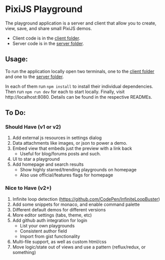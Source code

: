# PixiJS Playground

The playground application is a server and client that allow you to create, view, save,
and share small PixiJS demos.

- Client code is in the [client folder][cf].
- Server code is in the [server folder][sf].

## Usage:

To run the application locally open two terminals, one to the [client folder][cf] and one to the [server folder][sf].

In each of them run `npm install` to install their individual dependencies. Then run `npm run dev` for each to start
locally. Finally, visit http://localhost:8080. Details can be found in the respective READMEs.

[cf]: client/
[sf]: server/

## To Do:

### Should Have (v1 or v2)

1. Add external js resources in settings dialog
2. Data attachments like images, or json to power a demo.
3. Embed view that embeds just the preview with a link back
    * Useful for blog/forums posts and such.
5. UI to star a playground
4. Add homepage and search results
    * Show highly starred/trending playgrounds on homepage
    * Also use official/features flags for homepage

### Nice to Have (v2+)

1. Infinite loop detection (https://github.com/CodePen/InfiniteLoopBuster)
2. Add some snippets for monaco, and enable command palette
3. Different default demos for different versions
4. More editor settings (tabs, theme, etc)
5. Add github auth integration for login
    * List your own playgrounds
    * Consistent author field
    * Import from gist functionality
6. Multi-file support, as well as custom html/css
7. Move logic/state out of views and use a pattern (reflux/redux, or something)
